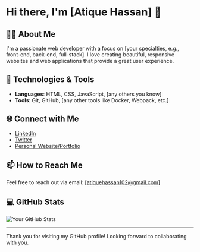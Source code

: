 # Hi there, I'm [Atique Hassan] 👋

## 👨‍💻 About Me
I'm a passionate web developer with a focus on [your specialties, e.g., front-end, back-end, full-stack]. I love creating beautiful, responsive websites and web applications that provide a great user experience.

## 🚀 Technologies & Tools
- **Languages**: HTML, CSS, JavaScript, [any others you know]
- **Tools**: Git, GitHub, [any other tools like Docker, Webpack, etc.]

## 🌐 Connect with Me
- [LinkedIn](http://linkedin.com/in/atiquehassan/)
- [Twitter](your-twitter-profile)
- [Personal Website/Portfolio](your-website)

## 📫 How to Reach Me
Feel free to reach out via email: [atiquehassan102@gmail.com]

## 💻 GitHub Stats
![Your GitHub Stats](https://github-readme-stats.vercel.app/api?username=yourusername&show_icons=true&theme=radical)

---

Thank you for visiting my GitHub profile! Looking forward to collaborating with you.
